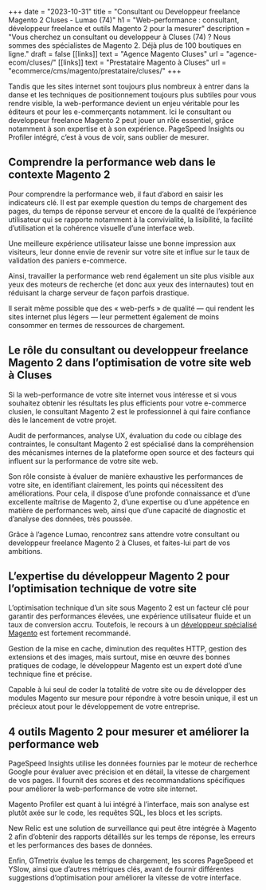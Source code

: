 +++
date = "2023-10-31"
title = "Consultant ou Developpeur freelance Magento 2 Cluses - Lumao (74)"
h1 = "Web-performance : consultant, développeur freelance et outils Magento 2 pour la mesurer"
description = "Vous cherchez un consultant ou developpeur à Cluses (74) ? Nous sommes des spécialistes de Magento 2. Déjà plus de 100 boutiques en ligne."
draft = false
[[links]]
    text = "Agence Magento Cluses"
    url = "agence-ecom/cluses/"
[[links]]
    text = "Prestataire Magento à Cluses"
    url = "ecommerce/cms/magento/prestataire/cluses/"
+++

Tandis que les sites internet sont toujours plus nombreux à entrer dans la danse et les techniques de positionnement toujours plus subtiles pour vous rendre visible, la web-performance devient un enjeu véritable pour les éditeurs et pour les e-commerçants notamment. Ici le consultant ou developpeur freelance Magento 2 peut jouer un rôle essentiel, grâce notamment à son expertise et à son expérience. PageSpeed Insights ou Profiler intégré, c’est à vous de voir, sans oublier de mesurer.

## Comprendre la performance web dans le contexte Magento 2

Pour comprendre la performance web, il faut d’abord en saisir les indicateurs clé. Il est par exemple question du temps de chargement des pages, du temps de réponse serveur et encore de la qualité de l’expérience utilisateur qui se rapporte notamment à la convivialité, la lisibilité, la facilité d’utilisation et la cohérence visuelle d’une interface web.

Une meilleure expérience utilisateur laisse une bonne impression aux visiteurs, leur donne envie de revenir sur votre site et influe sur le taux de validation des paniers e-commerce.

Ainsi, travailler la performance web rend également un site plus visible aux yeux des moteurs de recherche (et donc aux yeux des internautes) tout en réduisant la charge serveur de façon parfois drastique.

Il serait même possible que des « web-perfs » de qualité — qui rendent les sites internet plus légers — leur permettent également de moins consommer en termes de ressources de chargement.

## Le rôle du consultant ou developpeur freelance Magento 2 dans l’optimisation de votre site web à Cluses

Si la web-performance de votre site internet vous intéresse et si vous souhaitez obtenir les résultats les plus efficients pour votre e-commerce clusien, le consultant Magento 2 est le professionnel à qui faire confiance dès le lancement de votre projet.

Audit de performances, analyse UX, évaluation du code ou ciblage des contraintes, le consultant Magento 2 est spécialisé dans la compréhension des mécanismes internes de la plateforme open source et des facteurs qui influent sur la performance de votre site web.

Son rôle consiste à évaluer de manière exhaustive les performances de votre site, en identifiant clairement, les points qui nécessitent des améliorations. Pour cela, il dispose d’une profonde connaissance et d’une excellente maîtrise de Magento 2, d’une expertise ou d’une appétence en matière de performances web, ainsi que d’une capacité de diagnostic et d’analyse des données, très poussée.

Grâce à l’agence Lumao, rencontrez sans attendre votre consultant ou developpeur freelance Magento 2 à Cluses, et faites-lui part de vos ambitions.

## L’expertise du développeur Magento 2 pour l’optimisation technique de votre site

L’optimisation technique d’un site sous Magento 2 est un facteur clé pour garantir des performances élevées, une expérience utilisateur fluide et un taux de conversion accru. Toutefois, le recours à un [développeur spécialisé Magento](/ecommerce/cms/magento/freelance/) est fortement recommandé.

Gestion de la mise en cache, diminution des requêtes HTTP, gestion des extensions et des images, mais surtout, mise en œuvre des bonnes pratiques de codage, le développeur Magento est un expert doté d’une technique fine et précise.

Capable à lui seul de coder la totalité de votre site ou de développer des modules Magento sur mesure pour répondre à votre besoin unique, il est un précieux atout pour le développement de votre entreprise.

## 4 outils Magento 2 pour mesurer et améliorer la performance web

PageSpeed Insights utilise les données fournies par le moteur de recherhce Google pour évaluer avec précision et en détail, la vitesse de chargement de vos pages. Il fournit des scores et des recommandations spécifiques pour améliorer la web-performance de votre site internet.

Magento Profiler est quant à lui intégré à l’interface, mais son analyse est plutôt axée sur le code, les requêtes SQL, les blocs et les scripts.

New Relic est une solution de surveillance qui peut être intégrée à Magento 2 afin d’obtenir des rapports détaillés sur les temps de réponse, les erreurs et les performances des bases de données.

Enfin, GTmetrix évalue les temps de chargement, les scores PageSpeed et YSlow, ainsi que d’autres métriques clés, avant de fournir différentes suggestions d’optimisation pour améliorer la vitesse de votre interface.
